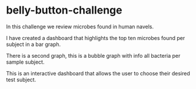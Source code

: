 # belly-button-challenge

In this challenge we review microbes found in human navels. 

I have created a dashboard that highlights the top ten microbes found per subject in a bar graph.

There is a second graph, this is a bubble graph with info all bacteria per sample subject. 

This is an interactive dashboard that allows the user to choose their desired test subject.

